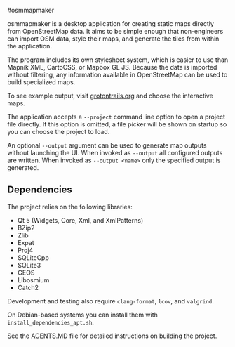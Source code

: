 #osmmapmaker

osmmapmaker is a desktop application for creating static maps directly from OpenStreetMap data. It aims to be simple enough that non-engineers can import OSM data, style their maps, and generate the tiles from within the application.

The program includes its own stylesheet system, which is easier to use than Mapnik XML, CartoCSS, or Mapbox GL JS. Because the data is imported without filtering, any information available in OpenStreetMap can be used to build specialized maps.

To see example output, visit [grotontrails.org](http://www.grotontrails.org) and choose the interactive maps.

The application accepts a `--project` command line option to open a project file directly. If this option is omitted, a file picker will be shown on startup so you can choose the project to load.

An optional `--output` argument can be used to generate map outputs without launching the UI. When invoked as `--output` all configured outputs are written. When invoked as `--output <name>` only the specified output is generated.

## Dependencies

The project relies on the following libraries:

- Qt 5 (Widgets, Core, Xml, and XmlPatterns)
- BZip2
- Zlib
- Expat
- Proj4
- SQLiteCpp
- SQLite3
- GEOS
- Libosmium
- Catch2

Development and testing also require `clang-format`, `lcov`, and `valgrind`.

On Debian-based systems you can install them with `install_dependencies_apt.sh`.

See the AGENTS.MD file for detailed instructions on building the project.